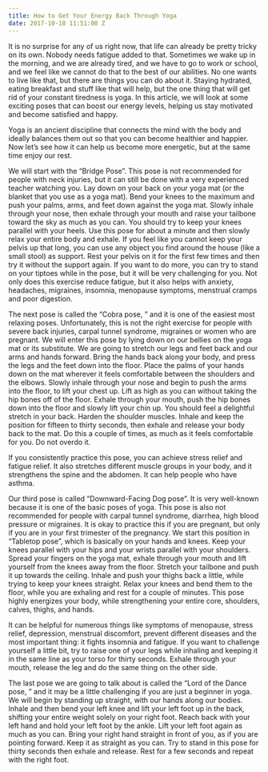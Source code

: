 ```yaml
---
title: How to Get Your Energy Back Through Yoga
date: 2017-10-10 11:51:00 Z
---
```


It is no surprise for any of us right now, that life can already be pretty tricky on its own. Nobody needs fatigue added to that. Sometimes we wake up in the morning, and we are already tired, and we have to go to work or school, and we feel like we cannot do that to the best of our abilities. No one wants to live like that, but there are things you can do about it. Staying hydrated, eating breakfast and stuff like that will help, but the one thing that will get rid of your constant tiredness is yoga. In this article, we will look at some exciting poses that can boost our energy levels, helping us stay motivated and become satisfied and happy.

Yoga is an ancient discipline that connects the mind with the body and ideally balances them out so that you can become healthier and happier. Now let’s see how it can help us become more energetic, but at the same time enjoy our rest.

We will start with the “Bridge Pose”. This pose is not recommended for people with neck injuries, but it can still be done with a very experienced teacher watching you. Lay down on your back on your yoga mat (or the blanket that you use as a yoga mat). Bend your knees to the maximum and push your palms, arms, and feet down against the yoga mat. Slowly inhale through your nose, then exhale through your mouth and raise your tailbone toward the sky as much as you can. You should try to keep your knees parallel with your heels. Use this pose for about a minute and then slowly relax your entire body and exhale.
If you feel like you cannot keep your pelvis up that long, you can use any object you find around the house (like a small stool) as support. Rest your pelvis on it for the first few times and then try it without the support again. If you want to do more, you can try to stand on your tiptoes while in the pose, but it will be very challenging for you. Not only does this exercise reduce fatigue, but it also helps with anxiety, headaches, migraines, insomnia, menopause symptoms, menstrual cramps and poor digestion.

The next pose is called the “Cobra pose, ” and it is one of the easiest most relaxing poses. Unfortunately, this is not the right exercise for people with severe back injuries, carpal tunnel syndrome, migraines or women who are pregnant. We will enter this pose by lying down on our bellies on the yoga mat or its substitute. We are going to stretch our legs and feet back and our arms and hands forward. Bring the hands back along your body, and press the legs and the feet down into the floor. Place the palms of your hands down on the mat wherever it feels comfortable between the shoulders and the elbows. Slowly inhale through your nose and begin to push the arms into the floor, to lift your chest up. Lift as high as you can without taking the hip bones off of the floor. Exhale through your mouth, push the hip bones down into the floor and slowly lift your chin up.  You should feel a delightful stretch in your back. Harden the shoulder muscles. Inhale and keep the position for fifteen to thirty seconds, then exhale and release your body back to the mat. Do this a couple of times, as much as it feels comfortable for you. Do not overdo it.

If you consistently practice this pose, you can achieve stress relief and fatigue relief. It also stretches different muscle groups in your body, and it strengthens the spine and the abdomen. It can help people who have asthma.

Our third pose is called “Downward-Facing Dog pose”. It is very well-known because it is one of the basic poses of yoga. This pose is also not recommended for people with carpal tunnel syndrome, diarrhea, high blood pressure or migraines. It is okay to practice this if you are pregnant, but only if you are in your first trimester of the pregnancy. We start this position in “Tabletop pose”, which is basically on your hands and knees. Keep your knees parallel with your hips and your wrists parallel with your shoulders. Spread your fingers on the yoga mat, exhale through your mouth and lift yourself from the knees away from the floor. Stretch your tailbone and push it up towards the ceiling. Inhale and push your thighs back a little, while trying to keep your knees straight.  Relax your knees and bend them to the floor, while you are exhaling and rest for a couple of minutes. This pose highly energizes your body, while strengthening your entire core, shoulders, calves, thighs, and hands.

It can be helpful for numerous things like symptoms of menopause, stress relief, depression, menstrual discomfort, prevent different diseases and the most important thing: it fights insomnia and fatigue. If you want to challenge yourself a little bit, try to raise one of your legs while inhaling and keeping it in the same line as your torso for thirty seconds. Exhale through your mouth, release the leg and do the same thing on the other side.

The last pose we are going to talk about is called the “Lord of the Dance pose, ” and it may be a little challenging if you are just a beginner in yoga. We will begin by standing up straight, with our hands along our bodies. Inhale and then bend your left knee and lift your left foot up in the back, shifting your entire weight solely on your right foot.  Reach back with your left hand and hold your left foot by the ankle. Lift your left foot again as much as you can. Bring your right hand straight in front of you, as if you are pointing forward. Keep it as straight as you can. Try to stand in this pose for thirty seconds then exhale and release. Rest for a few seconds and repeat with the right foot.